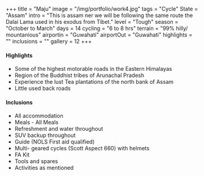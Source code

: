 +++
title = "Maju"
image = "/img/portfolio/work4.jpg"
tags = "Cycle"
State = "Assam"
intro = "This is assam ner we will be following the same route the Dalai Lama used in his exodus from Tibet."
level =  "Tough" 
season =  "October to March"
days =  14 
cycling = "6 to 8 hrs"
terrain = "99% hilly/ mountanious"
airportin = "Guwahati"
airportOut =  "Guwahati"
highlights = ""
inclusions = ""
gallery = 12
+++



#### Highlights
* Some of the highest motorable roads in the Eastern Himalayas
* Region of the Buddhist tribes of Arunachal Pradesh
* Experience the lust Tea plantations of the north bank of Assam
* Little used back roads


#### Inclusions
* All accommodation 
* Meals  - All Meals
* Refreshment and water throughout
* SUV backup throughout
* Guide (NOLS First aid qualified)
* Multi- geared cycles (Scott Aspect 660) with helmets
* FA Kit
* Tools and spares
* Activities as mentioned
